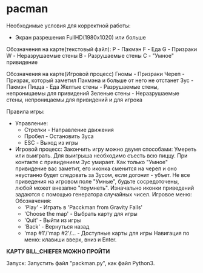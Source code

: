 # pacman

Необходимые условия для корректной работы:
 - Экран разрешения FullHD(1980x1020)  или больше
 
Обозначения на карте(текстовый файл):
 P - Пакмэн
 F - Еда
 G - Призраки
 W - Неразрушаемые стены
 B - Разрушаемые стены
 C - "Умное" привидение
 
Обозначения на карте(Игровой процесс)
 Гномы - Призраки
 Череп - Призрак, который заметил Пакмэна и больше от него не отстанет
 Зус - Пакмэн
 Пицца - Еда
 Желтые стены - Разрушаемые стены, непроницаемы для привидений
 Зеленые стены - Неразрушаемые стены, непроницаемы для привидений и для игрока


Правила игры:
 - Управление:
     - Стрелки - Направление движения
     - Пробел - Остановить Зуса
     - ESC - Выход из игры
 - Игровой процесс:
       Закончить игру можно двумя способами: Умереть или выиграть.
       Для выигрыша необходимо съесть всю пиццу.
       При контакте с привидением Зус умирает.
       Как только "Умное" привидение вас заметит, его иконка сменится на череп и оно неустанно будет 
     следовать за Зусом, если догонит - убъет. Не все приведения на игровом поле "Умные", будьте 
     сосредоточены, любой может внезапно "поумнеть".
       Изначально иконки приведений задаются с помощью генератора случайных чисел.
Игровое меню: 
  Обозначения:
    - 'Play' - Играть в 'Pacckman from Gravity Falls'
    - 'Choose the map' - Выбрать карту для игры
    - 'Quit' -  Выйти из игры
    - 'Back' - Вернуться назад
    - 'map #1'/'map #2'/... - Доступные карты для игры
  Навигация по меню: клавиши вверх, вниз и Enter.


****КАРТУ BILL_CHIEFER МОЖНО ПРОЙТИ****


Запуск: Запустить файл "packman.py", как файл Python3.
     
 
